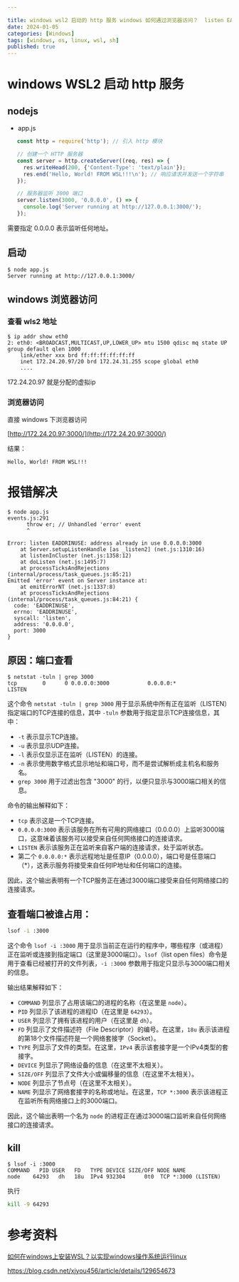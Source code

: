 ```yaml
---

title: windows wsl2 启动的 http 服务 windows 如何通过浏览器访问？  listen EADDRINUSE address already in use
date: 2024-01-05
categories: [Windows]
tags: [windows, os, linux, wsl, sh]
published: true
---
```


# windows WSL2 启动 http 服务

## nodejs

- app.js

```js
   const http = require('http'); // 引入 http 模块

   // 创建一个 HTTP 服务器
   const server = http.createServer((req, res) => {
     res.writeHead(200, {'Content-Type': 'text/plain'});
     res.end('Hello, World! FROM WSL!!!\n'); // 响应请求并发送一个字符串
   });

   // 服务器监听 3000 端口
   server.listen(3000, '0.0.0.0', () => {
     console.log('Server running at http://127.0.0.1:3000/');
   });
```

需要指定 0.0.0.0  表示监听任何地址。

## 启动

```
$ node app.js
Server running at http://127.0.0.1:3000/
```

## windows 浏览器访问

### 查看 wls2 地址

```
$ ip addr show eth0
2: eth0: <BROADCAST,MULTICAST,UP,LOWER_UP> mtu 1500 qdisc mq state UP group default qlen 1000
    link/ether xxx brd ff:ff:ff:ff:ff:ff
    inet 172.24.20.97/20 brd 172.24.31.255 scope global eth0
    ....
```

172.24.20.97 就是分配的虚拟ip 


### 浏览器访问

直接 windows 下浏览器访问 

[http://172.24.20.97:3000/](http://172.24.20.97:3000/)

结果：

```
Hello, World! FROM WSL!!!
```


# 报错解决

```
$ node app.js
events.js:291
      throw er; // Unhandled 'error' event
      ^

Error: listen EADDRINUSE: address already in use 0.0.0.0:3000
    at Server.setupListenHandle [as _listen2] (net.js:1310:16)
    at listenInCluster (net.js:1358:12)
    at doListen (net.js:1495:7)
    at processTicksAndRejections (internal/process/task_queues.js:85:21)
Emitted 'error' event on Server instance at:
    at emitErrorNT (net.js:1337:8)
    at processTicksAndRejections (internal/process/task_queues.js:84:21) {
  code: 'EADDRINUSE',
  errno: 'EADDRINUSE',
  syscall: 'listen',
  address: '0.0.0.0',
  port: 3000
}
```

## 原因：端口查看

```
$ netstat -tuln | grep 3000
tcp        0      0 0.0.0.0:3000            0.0.0.0:*               LISTEN
```

这个命令 `netstat -tuln | grep 3000` 用于显示系统中所有正在监听（LISTEN）指定端口的TCP连接的信息，其中 `-tuln` 参数用于指定显示TCP连接信息，其中：

- `-t` 表示显示TCP连接。
- `-u` 表示显示UDP连接。
- `-l` 表示仅显示正在监听（LISTEN）的连接。
- `-n` 表示使用数字格式显示地址和端口号，而不是尝试解析成主机名和服务名。
- `grep 3000` 用于过滤出包含 "3000" 的行，以便只显示与3000端口相关的信息。

命令的输出解释如下：

- `tcp` 表示这是一个TCP连接。
- `0.0.0.0:3000` 表示该服务在所有可用的网络接口（0.0.0.0）上监听3000端口，这意味着该服务可以接受来自任何网络接口的连接请求。
- `LISTEN` 表示该服务正在监听来自客户端的连接请求，处于监听状态。
- 第二个 `0.0.0.0:*` 表示远程地址是任意IP（0.0.0.0），端口号是任意端口（*），这表示服务将接受来自任何IP地址和任何端口的连接。

因此，这个输出表明有一个TCP服务正在通过3000端口接受来自任何网络接口的连接请求。

## 查看端口被谁占用：

```sh
lsof -i :3000
```

这个命令 `lsof -i :3000` 用于显示当前正在运行的程序中，哪些程序（或进程）正在监听或连接到指定端口（这里是3000端口）。`lsof`（list open files）命令是用于查看已经被打开的文件列表，`-i :3000` 参数用于指定只显示与3000端口相关的信息。

输出结果解释如下：

- `COMMAND` 列显示了占用该端口的进程的名称（在这里是 `node`）。
- `PID` 列显示了该进程的进程ID（在这里是 `64293`）。
- `USER` 列显示了拥有该进程的用户（在这里是 `dh`）。
- `FD` 列显示了文件描述符（File Descriptor）的编号。在这里，`18u` 表示该进程的第18个文件描述符是一个网络套接字（Socket）。
- `TYPE` 列显示了文件的类型。在这里，`IPv4` 表示该套接字是一个IPv4类型的套接字。
- `DEVICE` 列显示了网络设备的信息（在这里不太相关）。
- `SIZE/OFF` 列显示了文件大小或偏移量的信息（在这里不太相关）。
- `NODE` 列显示了节点号（在这里不太相关）。
- `NAME` 列显示了网络套接字的名称或地址。在这里，`TCP *:3000` 表示该进程正在监听所有网络接口上的3000端口。

因此，这个输出表明一个名为 `node` 的进程正在通过3000端口监听来自任何网络接口的连接请求。

## kill

```
$ lsof -i :3000
COMMAND   PID USER   FD   TYPE DEVICE SIZE/OFF NODE NAME
node    64293   dh   18u  IPv4 932304      0t0  TCP *:3000 (LISTEN)
```

执行

```sh
kill -9 64293
```

# 参考资料

[如何在windows上安装WSL？以实现windows操作系统运行linux](https://blog.csdn.net/weixin_40551464/article/details/133577201)

https://blog.csdn.net/xjyou456/article/details/129654673


